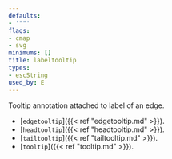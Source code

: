 ```yaml
---
defaults:
- '""'
flags:
- cmap
- svg
minimums: []
title: labeltooltip
types:
- escString
used_by: E
---
```

Tooltip annotation attached to label of an edge.

- [`edgetooltip`]({{< ref "edgetooltip.md" >}}).
- [`headtooltip`]({{< ref "headtooltip.md" >}}).
- [`tailtooltip`]({{< ref "tailtooltip.md" >}}).
- [`tooltip`]({{< ref "tooltip.md" >}}).
